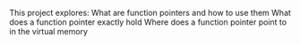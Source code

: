 This project explores:
    What are function pointers and how to use them
    What does a function pointer exactly hold
    Where does a function pointer point to in the virtual memory
